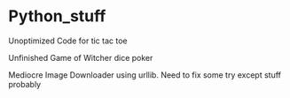 # Python_stuff
Unoptimized Code for tic tac toe


Unfinished Game of Witcher dice poker

Mediocre Image Downloader using urllib. Need to fix some try except stuff probably
